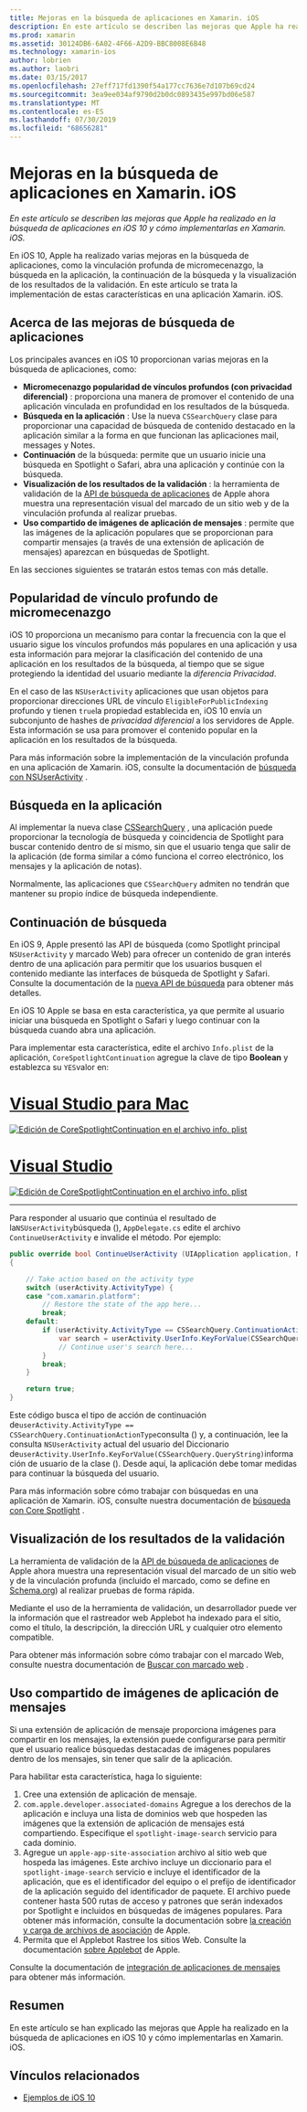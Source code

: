 ```yaml
---
title: Mejoras en la búsqueda de aplicaciones en Xamarin. iOS
description: En este artículo se describen las mejoras que Apple ha realizado en la búsqueda de aplicaciones en iOS 10 y cómo implementarlas en Xamarin. iOS.
ms.prod: xamarin
ms.assetid: 30124DB6-6A02-4F66-A2D9-BBC8008E6B48
ms.technology: xamarin-ios
author: lobrien
ms.author: laobri
ms.date: 03/15/2017
ms.openlocfilehash: 27eff717fd1390f54a177cc7636e7d107b69cd24
ms.sourcegitcommit: 3ea9ee034af9790d2b0dc0893435e997bd06e587
ms.translationtype: MT
ms.contentlocale: es-ES
ms.lasthandoff: 07/30/2019
ms.locfileid: "68656281"
---
```

# <a name="app-search-enhancements-in-xamarinios"></a>Mejoras en la búsqueda de aplicaciones en Xamarin. iOS

_En este artículo se describen las mejoras que Apple ha realizado en la búsqueda de aplicaciones en iOS 10 y cómo implementarlas en Xamarin. iOS._

En iOS 10, Apple ha realizado varias mejoras en la búsqueda de aplicaciones, como la vinculación profunda de micromecenazgo, la búsqueda en la aplicación, la continuación de la búsqueda y la visualización de los resultados de la validación. En este artículo se trata la implementación de estas características en una aplicación Xamarin. iOS.

## <a name="about-app-search-enhancements"></a>Acerca de las mejoras de búsqueda de aplicaciones

Los principales avances en iOS 10 proporcionan varias mejoras en la búsqueda de aplicaciones, como:

- **Micromecenazgo popularidad de vínculos profundos (con privacidad diferencial)** : proporciona una manera de promover el contenido de una aplicación vinculada en profundidad en los resultados de la búsqueda.
- **Búsqueda en la aplicación** : Use la nueva `CSSearchQuery` clase para proporcionar una capacidad de búsqueda de contenido destacado en la aplicación similar a la forma en que funcionan las aplicaciones mail, messages y Notes.
- **Continuación** de la búsqueda: permite que un usuario inicie una búsqueda en Spotlight o Safari, abra una aplicación y continúe con la búsqueda.
- **Visualización de los resultados de la validación** : la herramienta de validación de la [API de búsqueda de aplicaciones](https://search.developer.apple.com/appsearch-validation-tool) de Apple ahora muestra una representación visual del marcado de un sitio web y de la vinculación profunda al realizar pruebas.
- **Uso compartido de imágenes de aplicación de mensajes** : permite que las imágenes de la aplicación populares que se proporcionan para compartir mensajes (a través de una extensión de aplicación de mensajes) aparezcan en búsquedas de Spotlight.

En las secciones siguientes se tratarán estos temas con más detalle.

## <a name="crowdsourced-deep-link-popularity"></a>Popularidad de vínculo profundo de micromecenazgo

iOS 10 proporciona un mecanismo para contar la frecuencia con la que el usuario sigue los vínculos profundos más populares en una aplicación y usa esta información para mejorar la clasificación del contenido de una aplicación en los resultados de la búsqueda, al tiempo que se sigue protegiendo la identidad del usuario mediante la *diferencia Privacidad*.

En el caso de las `NSUserActivity` aplicaciones que usan objetos para proporcionar direcciones URL de vínculo `EligibleForPublicIndexing` profundo y tienen `true`la propiedad establecida en, iOS 10 envía un subconjunto de hashes de *privacidad diferencial* a los servidores de Apple. Esta información se usa para promover el contenido popular en la aplicación en los resultados de la búsqueda.

Para más información sobre la implementación de la vinculación profunda en una aplicación de Xamarin. iOS, consulte la documentación de [búsqueda con NSUserActivity](~/ios/platform/search/nsuseractivity.md) .

## <a name="in-app-searching"></a>Búsqueda en la aplicación

Al implementar la nueva clase [CSSearchQuery](https://developer.apple.com/reference/corespotlight/cssearchquery) , una aplicación puede proporcionar la tecnología de búsqueda y coincidencia de Spotlight para buscar contenido dentro de sí mismo, sin que el usuario tenga que salir de la aplicación (de forma similar a cómo funciona el correo electrónico, los mensajes y la aplicación de notas).

Normalmente, las aplicaciones que `CSSearchQuery` admiten no tendrán que mantener su propio índice de búsqueda independiente. 

## <a name="search-continuation"></a>Continuación de búsqueda

En iOS 9, Apple presentó las API de búsqueda (como Spotlight principal `NSUserActivity` y marcado Web) para ofrecer un contenido de gran interés dentro de una aplicación para permitir que los usuarios busquen el contenido mediante las interfaces de búsqueda de Spotlight y Safari. Consulte la documentación de la [nueva API de búsqueda](~/ios/platform/search/index.md) para obtener más detalles.

En iOS 10 Apple se basa en esta característica, ya que permite al usuario iniciar una búsqueda en Spotlight o Safari y luego continuar con la búsqueda cuando abra una aplicación. 

Para implementar esta característica, edite el archivo `Info.plist` de la aplicación, `CoreSpotlightContinuation` agregue la clave de tipo **Boolean** y establezca su `YES`valor en:

# <a name="visual-studio-for-mactabmacos"></a>[Visual Studio para Mac](#tab/macos)

[![](app-search-enhancements-images/search01.png "Edición de CoreSpotlightContinuation en el archivo info. plist")](app-search-enhancements-images/search01.png#lightbox)

# <a name="visual-studiotabwindows"></a>[Visual Studio](#tab/windows)

[![](app-search-enhancements-images/searchw01.png "Edición de CoreSpotlightContinuation en el archivo info. plist")](app-search-enhancements-images/search01.png#lightbox)

-----

Para responder al usuario que continúa el resultado de la`NSUserActivity`búsqueda (), `AppDelegate.cs` edite el archivo `ContinueUserActivity` e invalide el método. Por ejemplo:

```csharp
public override bool ContinueUserActivity (UIApplication application, NSUserActivity userActivity, UIApplicationRestorationHandler completionHandler)
{

    // Take action based on the activity type
    switch (userActivity.ActivityType) {
    case "com.xamarin.platform":
        // Restore the state of the app here...
        break;
    default:
        if (userActivity.ActivityType == CSSearchQuery.ContinuationActionType) {
            var search = userActivity.UserInfo.KeyForValue(CSSearchQuery.QueryString);
            // Continue user's search here...
        }
        break;
    }

    return true;
}
```

Este código busca el tipo de acción de continuación de`userActivity.ActivityType == CSSearchQuery.ContinuationActionType`consulta () y, a continuación, lee la consulta `NSUserActivity` actual del usuario del Diccionario de`userActivity.UserInfo.KeyForValue(CSSearchQuery.QueryString)`información de usuario de la clase (). Desde aquí, la aplicación debe tomar medidas para continuar la búsqueda del usuario.

Para más información sobre cómo trabajar con búsquedas en una aplicación de Xamarin. iOS, consulte nuestra documentación de [búsqueda con Core Spotlight](~/ios/platform/search/corespotlight.md) .

## <a name="visualization-of-validation-results"></a>Visualización de los resultados de la validación

La herramienta de validación de la [API de búsqueda de aplicaciones](https://search.developer.apple.com/appsearch-validation-tool) de Apple ahora muestra una representación visual del marcado de un sitio web y de la vinculación profunda (incluido el marcado, como se define en [Schema.org](http://schema.org/)) al realizar pruebas de forma rápida.

Mediante el uso de la herramienta de validación, un desarrollador puede ver la información que el rastreador web Applebot ha indexado para el sitio, como el título, la descripción, la dirección URL y cualquier otro elemento compatible.

Para obtener más información sobre cómo trabajar con el marcado Web, consulte nuestra documentación de [Buscar con marcado web](~/ios/platform/search/web-markup.md) .

## <a name="message-app-image-sharing"></a>Uso compartido de imágenes de aplicación de mensajes

Si una extensión de aplicación de mensaje proporciona imágenes para compartir en los mensajes, la extensión puede configurarse para permitir que el usuario realice búsquedas destacadas de imágenes populares dentro de los mensajes, sin tener que salir de la aplicación.

Para habilitar esta característica, haga lo siguiente:

1. Cree una extensión de aplicación de mensaje.
2. `com.apple.developer.associated-domains` Agregue a los derechos de la aplicación e incluya una lista de dominios web que hospeden las imágenes que la extensión de aplicación de mensajes está compartiendo. Especifique el `spotlight-image-search` servicio para cada dominio.
3. Agregue un `apple-app-site-association` archivo al sitio web que hospeda las imágenes. Este archivo incluye un diccionario para el `spotlight-image-search` servicio e incluye el identificador de la aplicación, que es el identificador del equipo o el prefijo de identificador de la aplicación seguido del identificador de paquete. El archivo puede contener hasta 500 rutas de acceso y patrones que serán indexados por Spotlight e incluidos en búsquedas de imágenes populares. Para obtener más información, consulte la documentación sobre [la creación y carga de archivos de asociación](https://developer.apple.com/library/prerelease/content/documentation/General/Conceptual/AppSearch/UniversalLinks.html#//apple_ref/doc/uid/TP40016308-CH12-SW4) de Apple.
4. Permita que el Applebot Rastree los sitios Web. Consulte la documentación [sobre Applebot](https://support.apple.com/HT204683) de Apple.

Consulte la documentación de [integración de aplicaciones de mensajes](~/ios/platform/message-app-integration/index.md) para obtener más información.

## <a name="summary"></a>Resumen

En este artículo se han explicado las mejoras que Apple ha realizado en la búsqueda de aplicaciones en iOS 10 y cómo implementarlas en Xamarin. iOS.



## <a name="related-links"></a>Vínculos relacionados

- [Ejemplos de iOS 10](https://docs.microsoft.com/samples/browse/?products=xamarin&term=Xamarin.iOS+iOS10)
